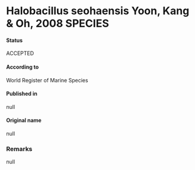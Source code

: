 # Halobacillus seohaensis Yoon, Kang & Oh, 2008 SPECIES

#### Status
ACCEPTED

#### According to
World Register of Marine Species

#### Published in
null

#### Original name
null

### Remarks
null